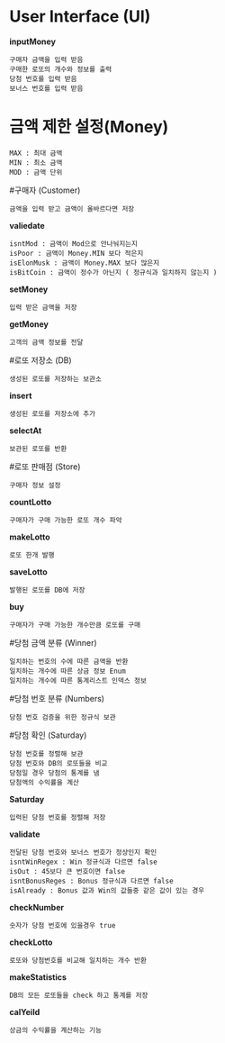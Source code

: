 #  User Interface (UI)

**inputMoney**  

    구매자 금액을 입력 받음
    구매한 로또의 개수와 정보를 출력
    당첨 번호를 입력 받음
    보너스 번호를 입력 받음

#  금액 제한 설정(Money)
    MAX : 최대 금액 
    MIN : 최소 금액
    MOD : 금액 단위

#구매자 (Customer)
 
    금액을 입력 받고 금액이 올바르다면 저장

**valiedate**

    isntMod : 금액이 Mod으로 안나눠지는지 
    isPoor : 금액이 Money.MIN 보다 적은지
    isElonMusk : 금액이 Money.MAX 보다 많은지
    isBitCoin : 금액이 정수가 아닌지 ( 정규식과 일치하지 않는지 )

**setMoney**

    입력 받은 금액을 저장

**getMoney**

    고객의 금액 정보를 전달
#로또 저장소 (DB)

    생성된 로또를 저장하는 보관소

**insert**

    생성된 로또를 저장소에 추가

**selectAt**
   
    보관된 로또를 반환

#로또 판매점 (Store)

    구매자 정보 설정

**countLotto**

    구매자가 구매 가능한 로또 개수 파악

**makeLotto**

    로또 한개 발행

**saveLotto**
   
    발행된 로또를 DB에 저장

**buy**
    
    구매자가 구매 가능한 개수만큼 로또를 구매

#당첨 금액 분류 (Winner)

    일치하는 번호의 수에 따른 금액을 반환
    일치하는 개수에 따른 상금 정보 Enum
    일치하는 개수에 따른 통계리스트 인덱스 정보

#당첨 번호 분류 (Numbers)

    당첨 번호 검증을 위한 정규식 보관

#당첨 확인 (Saturday)
    
    당첨 번호를 정렬해 보관
    당첨 번호와 DB의 로또들을 비교
    당첨일 경우 당첨의 통계를 냄
    당첨액의 수익률을 계산

**Saturday**

    입력된 당첨 번호를 정렬해 저장

**validate**

    전달된 당첨 번호와 보너스 번호가 정상인지 확인
    isntWinRegex : Win 정규식과 다르면 false
    isOut : 45보다 큰 번호이면 false
    isntBonusReges : Bonus 정규식과 다르면 false
    isAlready : Bonus 값과 Win의 값들중 같은 값이 있는 경우

**checkNumber**

    숫자가 당첨 번호에 있을경우 true

**checkLotto**
    
    로또와 당첨번호를 비교해 일치하는 개수 반환

**makeStatistics**

    DB의 모든 로또들을 check 하고 통계를 저장

**calYeild**

    상금의 수익률을 계산하는 기능